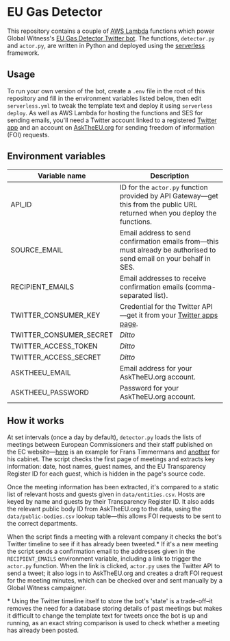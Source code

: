 # EU Gas Detector

This repository contains a couple of [AWS Lambda](https://aws.amazon.com/lambda/) functions which power Global Witness's [EU Gas Detector Twitter bot](https://twitter.com/eugasdetector). The functions, `detector.py` and `actor.py`, are written in Python and deployed using the [serverless](https://www.serverless.com/) framework.

## Usage

To run your own version of the bot, create a `.env` file in the root of this repository and fill in the environment variables listed below, then edit `serverless.yml` to tweak the template text and deploy it using `serverless deploy`. As well as AWS Lambda for hosting the functions and SES for sending emails, you'll need a Twitter account linked to a registered [Twitter app](https://developer.twitter.com/en) and an account on [AskTheEU.org](https://www.asktheeu.org/) for sending freedom of information (FOI) requests.

## Environment variables

| Variable name           | Description |
|-------------------------|-------------|
| API_ID                  | ID for the `actor.py` function provided by API Gateway—get this from the public URL returned when you deploy the functions. |
| SOURCE_EMAIL            | Email address to send confirmation emails from—this must already be authorised to send email on your behalf in SES. |
| RECIPIENT_EMAILS        | Email addresses to receive confirmation emails (comma-separated list). |
| TWITTER_CONSUMER_KEY    | Credential for the Twitter API—get it from your [Twitter apps page](https://developer.twitter.com/en/portal/projects-and-apps). |
| TWITTER_CONSUMER_SECRET | *Ditto* |
| TWITTER_ACCESS_TOKEN    | *Ditto* |
| TWITTER_ACCESS_SECRET   | *Ditto* |
| ASKTHEEU_EMAIL          | Email address for your AskTheEU.org account. |
| ASKTHEEU_PASSWORD       | Password for your AskTheEU.org account. |

## How it works

At set intervals (once a day by default), `detector.py` loads the lists of meetings between European Commissioners and their staff published on the EC website—[here](http://ec.europa.eu/transparencyinitiative/meetings/meeting.do?host=f1afd532-0d40-4dcd-8e45-667b57075377) is an example for Frans Timmermans and [another](http://ec.europa.eu/transparencyinitiative/meetings/meeting.do?host=ec1ecb7e-2615-44eb-895b-6b08637c2a0d) for his cabinet. The script checks the first page of meetings and extracts key information: date, host names, guest names, and the EU Transparency Register ID for each guest, which is hidden in the page's source code.

Once the meeting information has been extracted, it's compared to a static list of relevant hosts and guests given in `data/entities.csv`. Hosts are keyed by name and guests by their Transparency Register ID. It also adds the relevant public body ID from AskTheEU.org to the data, using the `data/public-bodies.csv` lookup table—this allows FOI requests to be sent to the correct departments.

When the script finds a meeting with a relevant company it checks the bot's Twitter timeline to see if it has already been tweeted.\* If it's a new meeting the script sends a confirmation email to the addresses given in the `RECIPIENT_EMAILS` environment variable, including a link to trigger the `actor.py` function. When the link is clicked, `actor.py` uses the Twitter API to send a tweet; it also logs in to AskTheEU.org and creates a draft FOI request for the meeting minutes, which can be checked over and sent manually by a Global Witness campaigner.

\* Using the Twitter timeline itself to store the bot's 'state' is a trade-off–it removes the need for a database storing details of past meetings but makes it difficult to change the template text for tweets once the bot is up and running, as an exact string comparison is used to check whether a meeting has already been posted.
